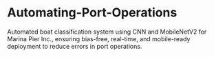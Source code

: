 # Automating-Port-Operations
Automated boat classification system using CNN and MobileNetV2 for Marina Pier Inc., ensuring bias-free, real-time, and mobile-ready deployment to reduce errors in port operations.
